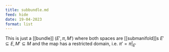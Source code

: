 ```yaml
---
title: subbundle.md
feed: hide
date: 19-04-2023
format: list
---
```



This is just a [[bundle]] $(E', \pi, M')$ where both spaces are [[submanifold]]s $E'\subseteq E, M'\subseteq M$ and the map has a restricted domain, i.e. $\pi' = \pi|_{E'}$